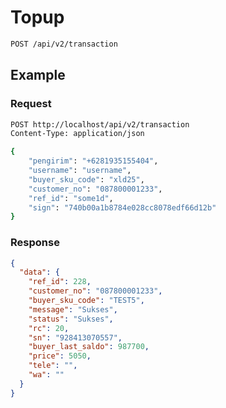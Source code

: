 # Topup

<!--
@category Common V2
-->

```bash
POST /api/v2/transaction
```

## Example

### Request

```bash
POST http://localhost/api/v2/transaction
Content-Type: application/json

{
    "pengirim": "+6281935155404",
    "username": "username",
    "buyer_sku_code": "xld25",
    "customer_no": "087800001233",
    "ref_id": "some1d",
    "sign": "740b00a1b8784e028cc8078edf66d12b"
}
```

### Response

```json
{
  "data": {
    "ref_id": 228,
    "customer_no": "087800001233",
    "buyer_sku_code": "TEST5",
    "message": "Sukses",
    "status": "Sukses",
    "rc": 20,
    "sn": "928413070557",
    "buyer_last_saldo": 987700,
    "price": 5050,
    "tele": "",
    "wa": ""
  }
}
```